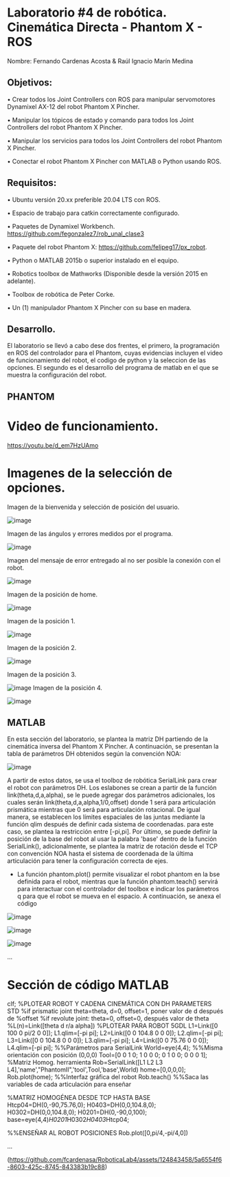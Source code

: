 # Laboratorio #4 de robótica. Cinemática Directa - Phantom X - ROS
Nombre: Fernando Cardenas Acosta & Raúl Ignacio Marín Medina

## Objetivos: 
• Crear todos los Joint Controllers con ROS para manipular servomotores Dynamixel AX-12 del robot Phantom X Pincher.

• Manipular los tópicos de estado y comando para todos los Joint Controllers del robot Phantom X Pincher.

• Manipular los servicios para todos los Joint Controllers del robot Phantom X Pincher.

• Conectar el robot Phantom X Pincher con MATLAB o Python usando ROS.

## Requisitos:
• Ubuntu versión 20.xx preferible 20.04 LTS con ROS.

• Espacio de trabajo para catkin correctamente configurado.

• Paquetes de Dynamixel Workbench. https://github.com/fegonzalez7/rob_unal_clase3

• Paquete del robot Phantom X: https://github.com/felipeg17/px_robot.

• Python o MATLAB 2015b o superior instalado en el equipo.

• Robotics toolbox de Mathworks (Disponible desde la versión 2015 en adelante).

• Toolbox de robótica de Peter Corke.

• Un (1) manipulador Phantom X Pincher con su base en madera.

## Desarrollo.

El laboratorio se llevó a cabo dese dos frentes, el primero, la programación en ROS del controlador para el Phantom, cuyas evidencias incluyen el video de funcionamiento del robot, el codigo de python y la seleccion de las opciones. El segundo es el desarrollo del programa de matlab en el que se muestra la configuración del robot.

## PHANTOM

# Video de funcionamiento.

https://youtu.be/d_em7HzUAmo

# Imagenes de la selección de opciones.

Imagen de la bienvenida y selección de posición del usuario.

![image](https://github.com/fcardenasa/RoboticaLab4/blob/main/fotoInicio.jpg)

Imagen de las ángulos y errores medidos por el programa.

![image](https://github.com/fcardenasa/RoboticaLab4/blob/main/fotoMedidas.jpg)

Imagen del mensaje de error entregado al no ser posible la conexión con el robot.

![image](https://github.com/fcardenasa/RoboticaLab4/blob/main/fotoError.jpg)

Imagen de la posición de home.

![image](https://github.com/fcardenasa/RoboticaLab4/blob/main/foto1.jpg)

Imagen de la posición 1.

![image](https://github.com/fcardenasa/RoboticaLab4/blob/main/foto2.jpg)

Imagen de la posición 2.

![image](https://github.com/fcardenasa/RoboticaLab4/blob/main/foto3.jpg)

Imagen de la posición 3.

![image](https://github.com/fcardenasa/RoboticaLab4/blob/main/foto4.jpg)
Imagen de la posición 4.

![image](https://github.com/fcardenasa/RoboticaLab4/blob/main/foto5.jpg)

## MATLAB

En esta sección del laboratorio, se plantea la matriz DH partiendo de la cinemática inversa del Phantom X Pincher. A continuación, se presentan la tabla de parámetros DH obtenidos según la convención NOA:

![image](https://github.com/fcardenasa/RoboticaLab4/assets/124843458/a3f1761d-89cf-4b1f-8e99-d619af42db5f)

A partir de estos datos, se usa el toolboz de robótica SerialLink para crear el robot con parámetros DH. Los eslabones se crean a partir de la función link(theta,d,a,alpha), se le puede agregar dos parámetros adicionales, los cuales serán link(theta,d,a,alpha,1/0,offset) donde 1 será para articulación prismática mientras que 0 será para articulación rotacional. De igual manera, se establecen los límites espaciales de las juntas mediante la función qlim después de definir cada sistema de coordenadas. para este caso, se plantea la restricción entre [-pi,pi]. Por último, se puede definir la posición de la base del robot al usar la palabra 'base' dentro de la función SerialLink(), adicionalmente, se plantea la matriz de rotación desde el TCP con convención NOA hasta el sistema de coordenada de la última articulación para tener la configuración correcta de ejes.

* La función phantom.plot() permite visualizar el robot phantom en la bse definida para el robot, mientras que la función phantom.teach() servirá para interactuar con el controlador del toolbox e indicar los parámetros q para que el robot se mueva en el espacio. A continuación, se anexa el código 

![image](https://github.com/fcardenasa/RoboticaLab4/assets/124843458/9a9633c1-b42f-4dc1-afed-662f231ebe94)

![image](https://github.com/fcardenasa/RoboticaLab4/assets/124843458/7772a639-9433-4383-aa2a-e0dd744cc19e)

![image](https://github.com/fcardenasa/RoboticaLab4/assets/124843458/d8cdd838-9b70-44f8-8870-0f2f946251c7)

...
# Sección de código MATLAB
clf;
%PLOTEAR ROBOT Y CADENA CINEMÁTICA CON DH PARAMETERS STD
%if prismatic joint theta=theta, d=0, offset=1, poner valor de d después de
%offset
%if revolute joint: theta=0, offset=0, después valor de theta
%L(n)=Link([theta d r/a alpha])
%PLOTEAR PARA ROBOT 5GDL
L1=Link([0 100 0 pi/2 0 0]);
L1.qlim=[-pi pi];
L2=Link([0 0 104.8 0 0 0]);
L2.qlim=[-pi pi];
L3=Link([0 0 104.8 0 0 0]);
L3.qlim=[-pi pi];
L4=Link([0 0 75.76 0 0 0]);
L4.qlim=[-pi pi];
%%Parámetros para SerialLink
World=eye(4,4); %%Misma orientación con posición (0,0,0)
Tool=[0 0 1 0; 1 0 0 0; 0 1 0 0; 0 0 0 1]; %Matriz Homog. herramienta
Rob=SerialLink([L1 L2 L3 L4],'name',"PhantomII",'tool',Tool,'base',World)
home=[0,0,0,0];
Rob.plot(home); %%Interfaz gráfica del robot
Rob.teach() %%Saca las variables de cada articulación para enseñar

%MATRIZ HOMOGÉNEA DESDE TCP HASTA BASE
Htcp04=DH(0,-90,75.76,0);
H0403=DH(0,0,104.8,0);
H0302=DH(0,0,104.8,0);
H0201=DH(0,-90,0,100);
base=eye(4,4)*H0201*H0302*H0403*Htcp04;

%%ENSEÑAR AL ROBOT POSICIONES
Rob.plot([0,pi/4,-pi/4,0])

...

(https://github.com/fcardenasa/RoboticaLab4/assets/124843458/5a6554f6-8603-425c-8745-843383b19c88)
